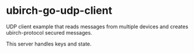 # ubirch-go-udp-client

UDP client example that reads messages from multiple devices
and creates ubirch-protocol secured messages.

This server handles keys and state.